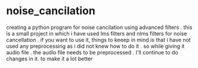 # noise_cancilation
creating a python program for noise cancilation using advanced filters . 
this is a small project in which i have used lms filters and nlms filters for noise cancellation .
if you want to  use it, things to keeep in mind is that i have not used any preprocessing as i did not knew how to do it .
so while giving it audio file . the audio file needs to be preprocessed . I'll continue to do changes in it. to make it a lot better


